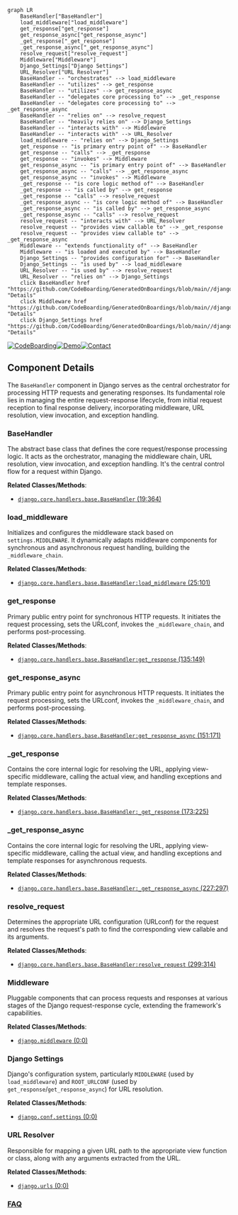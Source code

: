```mermaid
graph LR
    BaseHandler["BaseHandler"]
    load_middleware["load_middleware"]
    get_response["get_response"]
    get_response_async["get_response_async"]
    _get_response["_get_response"]
    _get_response_async["_get_response_async"]
    resolve_request["resolve_request"]
    Middleware["Middleware"]
    Django_Settings["Django Settings"]
    URL_Resolver["URL Resolver"]
    BaseHandler -- "orchestrates" --> load_middleware
    BaseHandler -- "utilizes" --> get_response
    BaseHandler -- "utilizes" --> get_response_async
    BaseHandler -- "delegates core processing to" --> _get_response
    BaseHandler -- "delegates core processing to" --> _get_response_async
    BaseHandler -- "relies on" --> resolve_request
    BaseHandler -- "heavily relies on" --> Django_Settings
    BaseHandler -- "interacts with" --> Middleware
    BaseHandler -- "interacts with" --> URL_Resolver
    load_middleware -- "relies on" --> Django_Settings
    get_response -- "is primary entry point of" --> BaseHandler
    get_response -- "calls" --> _get_response
    get_response -- "invokes" --> Middleware
    get_response_async -- "is primary entry point of" --> BaseHandler
    get_response_async -- "calls" --> _get_response_async
    get_response_async -- "invokes" --> Middleware
    _get_response -- "is core logic method of" --> BaseHandler
    _get_response -- "is called by" --> get_response
    _get_response -- "calls" --> resolve_request
    _get_response_async -- "is core logic method of" --> BaseHandler
    _get_response_async -- "is called by" --> get_response_async
    _get_response_async -- "calls" --> resolve_request
    resolve_request -- "interacts with" --> URL_Resolver
    resolve_request -- "provides view callable to" --> _get_response
    resolve_request -- "provides view callable to" --> _get_response_async
    Middleware -- "extends functionality of" --> BaseHandler
    Middleware -- "is loaded and executed by" --> BaseHandler
    Django_Settings -- "provides configuration for" --> BaseHandler
    Django_Settings -- "is used by" --> load_middleware
    URL_Resolver -- "is used by" --> resolve_request
    URL_Resolver -- "relies on" --> Django_Settings
    click BaseHandler href "https://github.com/CodeBoarding/GeneratedOnBoardings/blob/main//django/BaseHandler.md" "Details"
    click Middleware href "https://github.com/CodeBoarding/GeneratedOnBoardings/blob/main//django/Middleware.md" "Details"
    click Django_Settings href "https://github.com/CodeBoarding/GeneratedOnBoardings/blob/main//django/Django_Settings.md" "Details"
```
[![CodeBoarding](https://img.shields.io/badge/Generated%20by-CodeBoarding-9cf?style=flat-square)](https://github.com/CodeBoarding/GeneratedOnBoardings)[![Demo](https://img.shields.io/badge/Try%20our-Demo-blue?style=flat-square)](https://www.codeboarding.org/demo)[![Contact](https://img.shields.io/badge/Contact%20us%20-%20contact@codeboarding.org-lightgrey?style=flat-square)](mailto:contact@codeboarding.org)

## Component Details

The `BaseHandler` component in Django serves as the central orchestrator for processing HTTP requests and generating responses. Its fundamental role lies in managing the entire request-response lifecycle, from initial request reception to final response delivery, incorporating middleware, URL resolution, view invocation, and exception handling.

### BaseHandler
The abstract base class that defines the core request/response processing logic. It acts as the orchestrator, managing the middleware chain, URL resolution, view invocation, and exception handling. It's the central control flow for a request within Django.


**Related Classes/Methods**:

- <a href="https://github.com/django/django/blob/master/django/core/handlers/base.py#L19-L364" target="_blank" rel="noopener noreferrer">`django.core.handlers.base.BaseHandler` (19:364)</a>


### load_middleware
Initializes and configures the middleware stack based on `settings.MIDDLEWARE`. It dynamically adapts middleware components for synchronous and asynchronous request handling, building the `_middleware_chain`.


**Related Classes/Methods**:

- <a href="https://github.com/django/django/blob/master/django/core/handlers/base.py#L25-L101" target="_blank" rel="noopener noreferrer">`django.core.handlers.base.BaseHandler:load_middleware` (25:101)</a>


### get_response
Primary public entry point for synchronous HTTP requests. It initiates the request processing, sets the URLconf, invokes the `_middleware_chain`, and performs post-processing.


**Related Classes/Methods**:

- <a href="https://github.com/django/django/blob/master/django/core/handlers/base.py#L135-L149" target="_blank" rel="noopener noreferrer">`django.core.handlers.base.BaseHandler:get_response` (135:149)</a>


### get_response_async
Primary public entry point for asynchronous HTTP requests. It initiates the request processing, sets the URLconf, invokes the `_middleware_chain`, and performs post-processing.


**Related Classes/Methods**:

- <a href="https://github.com/django/django/blob/master/django/core/handlers/base.py#L151-L171" target="_blank" rel="noopener noreferrer">`django.core.handlers.base.BaseHandler:get_response_async` (151:171)</a>


### _get_response
Contains the core internal logic for resolving the URL, applying view-specific middleware, calling the actual view, and handling exceptions and template responses.


**Related Classes/Methods**:

- <a href="https://github.com/django/django/blob/master/django/core/handlers/base.py#L173-L225" target="_blank" rel="noopener noreferrer">`django.core.handlers.base.BaseHandler:_get_response` (173:225)</a>


### _get_response_async
Contains the core internal logic for resolving the URL, applying view-specific middleware, calling the actual view, and handling exceptions and template responses for asynchronous requests.


**Related Classes/Methods**:

- <a href="https://github.com/django/django/blob/master/django/core/handlers/base.py#L227-L297" target="_blank" rel="noopener noreferrer">`django.core.handlers.base.BaseHandler:_get_response_async` (227:297)</a>


### resolve_request
Determines the appropriate URL configuration (URLconf) for the request and resolves the request's path to find the corresponding view callable and its arguments.


**Related Classes/Methods**:

- <a href="https://github.com/django/django/blob/master/django/core/handlers/base.py#L299-L314" target="_blank" rel="noopener noreferrer">`django.core.handlers.base.BaseHandler:resolve_request` (299:314)</a>


### Middleware
Pluggable components that can process requests and responses at various stages of the Django request-response cycle, extending the framework's capabilities.


**Related Classes/Methods**:

- <a href="https://github.com/django/django/blob/master/django/template/backends/django.py#L0-L0" target="_blank" rel="noopener noreferrer">`django.middleware` (0:0)</a>


### Django Settings
Django's configuration system, particularly `MIDDLEWARE` (used by `load_middleware`) and `ROOT_URLCONF` (used by `get_response`/`get_response_async`) for URL resolution.


**Related Classes/Methods**:

- <a href="https://github.com/django/django/blob/master/django/template/backends/django.py#L0-L0" target="_blank" rel="noopener noreferrer">`django.conf.settings` (0:0)</a>


### URL Resolver
Responsible for mapping a given URL path to the appropriate view function or class, along with any arguments extracted from the URL.


**Related Classes/Methods**:

- <a href="https://github.com/django/django/blob/master/django/template/backends/django.py#L0-L0" target="_blank" rel="noopener noreferrer">`django.urls` (0:0)</a>




### [FAQ](https://github.com/CodeBoarding/GeneratedOnBoardings/tree/main?tab=readme-ov-file#faq)